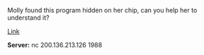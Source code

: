 Molly found this program hidden on her chip, can you help her to understand it?

[Link](https://cloud.ufscar.br:8080/v1/AUTH_c93b694078064b4f81afd2266a502511/static.pwn2win.party/hiddenprogram_d502a4418484effac415ffb57dfd658b1123dd530fd01714755958bd4b8c1289.tar.gz)



**Server:** nc 200.136.213.126 1988
